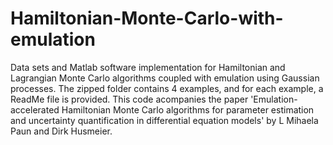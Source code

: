 # Hamiltonian-Monte-Carlo-with-emulation
Data sets and Matlab software implementation for Hamiltonian and Lagrangian Monte Carlo algorithms coupled with emulation using Gaussian processes.
The zipped folder contains 4 examples, and for each example, a ReadMe file is provided.
This code acompanies the paper 'Emulation-accelerated Hamiltonian Monte Carlo algorithms for parameter estimation and uncertainty quantification in differential equation models' by L Mihaela Paun and Dirk Husmeier.
